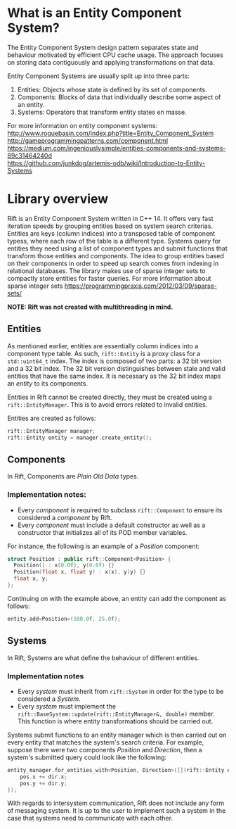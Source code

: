 # What is an Entity Component System?
The Entity Component System design pattern separates state and behaviour motivated by efficient CPU cache usage. The approach focuses on storing data contiguously and applying transformations on that data.

Entity Component Systems are usually split up into three parts:
1. Entities:   Objects whose state is defined by its set of components.
1. Components: Blocks of data that individually describe some aspect of an entity.
1. Systems:    Operators that transform entity states en masse.

For more information on entity component systems:   
http://www.roguebasin.com/index.php?title=Entity_Component_System  
http://gameprogrammingpatterns.com/component.html   
https://medium.com/ingeniouslysimple/entities-components-and-systems-89c31464240d  
https://github.com/junkdog/artemis-odb/wiki/Introduction-to-Entity-Systems   

# Library overview
Rift is an Entity Component System written in C++ 14. It offers very fast iteration speeds by grouping entities based on system search criterias. Entities are keys (column indices) into a transposed table of component typess, where each row of the table is a different type. Systems query for entities they need using a list of component types and submit functions that transform those entities and components. The idea to group entities based on their components in order to speed up search comes from indexing in relational databases. The library makes use of sparse integer sets to compactly store entities for faster queries. For more information about sparse integer sets https://programmingpraxis.com/2012/03/09/sparse-sets/

**NOTE: Rift was not created with multithreading in mind.**

## Entities
As mentioned earlier, entities are essentially column indices into a component type table. As such, `rift::Entity` is a proxy class for a `std::uint64_t` index. The index is composed of two parts: a 32 bit version and a 32 bit index. The 32 bit version distinguishes between stale and valid entities that have the same index. It is necessary as the 32 bit index maps an *entity* to its components.

Entities in Rift cannot be created directly, they must be created using a `rift::EntityManager`. This is to avoid errors related to invalid entities.

Entities are created as follows:
```cpp
rift::EntityManager manager;
rift::Entity entity = manager.create_entity();
```

## Components 
In Rift, Components are *Plain Old Data* types.
### Implementation notes:
- Every *component* is required to subclass `rift::Component` to ensure its considered a *component* by Rift.
- Every *component* must include a default constructor as well as a constructor that initializes all of its POD member variables. 

For instance, the following is an example of a *Position* component:
```cpp
struct Position : public rift::Component<Position> {
  Position() : x(0.0f), y(0.0f) {}
  Position(float x, float y) : x(x), y(y) {}
  float x, y;
};
```

Continuing on with the example above, an entity can add the component as follows:
```cpp
entity.add<Position>(100.0f, 25.0f);
```

## Systems
In Rift, Systems are what define the behaviour of different entities.
### Implementation notes
- Every *system* must inherit from `rift::System` in order for the type to be considered a *System*. 
- Every *system* must implement the `rift::BaseSystem::update(rift::EntityManager&, double)` member. This function is where entity transformations should be carried out. 

Systems submit functions to an entity manager which is then carried out on every entity that matches the system's search criteria. 
For example, suppose there were two components *Position* and *Direction*, then a system's submitted query could look like the following:
```cpp
entity_manager.for_entities_with<Position, Direction>([](rift::Entity entity, Position& pos, Direction& dir){
    pos.x += dir.x;
    pos.y += dir.y;
});
```
With regards to intersystem communication, Rift does not include any form of messaging system. It is up to the user to implement such a system in the case that systems need to communicate with each other. 
